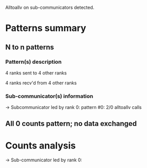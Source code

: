 Alltoallv on sub-communicators detected.

# Patterns summary

## N to n patterns


### Pattern(s) description

4 ranks sent to 4 other ranks

4 ranks recv'd from 4 other ranks



### Sub-communicator(s) information

-> Subcommunicator led by rank 0:
	pattern #0: 2/0 alltoallv calls

## All 0 counts pattern; no data exchanged


# Counts analysis

-> Sub-communicator led by rank 0:
